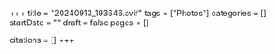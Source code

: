 +++
title = "20240913_193646.avif"
tags = ["Photos"]
categories = []
startDate = ""
draft = false
pages = []

citations = []
+++
